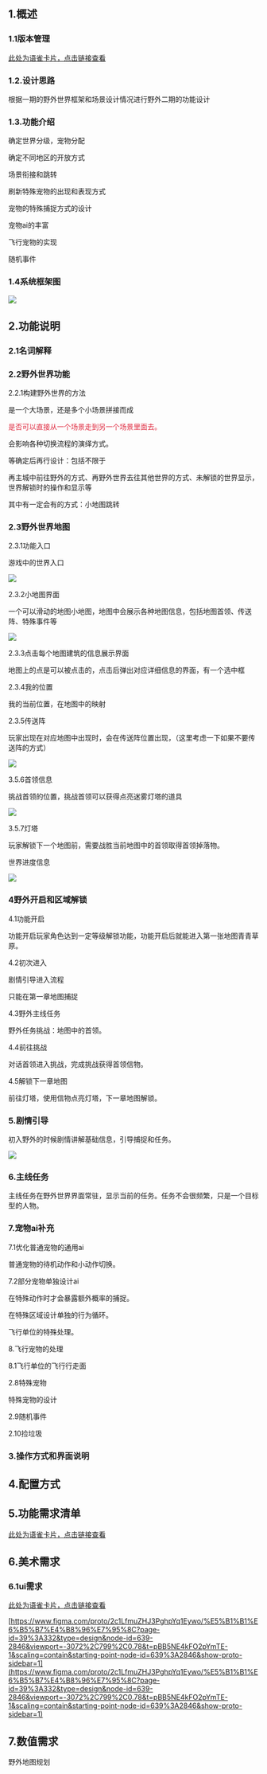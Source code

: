 ## 1.概述
### 1.1版本管理
[此处为语雀卡片，点击链接查看](https://www.yuque.com/cod5mf/iwqppn/gq1gv3tihofwa6wf#auzW2)

### 1.2.设计思路
根据一期的野外世界框架和场景设计情况进行野外二期的功能设计



### 1.3.功能介绍
确定世界分级，宠物分配

确定不同地区的开放方式

场景衔接和跳转

刷新特殊宠物的出现和表现方式

宠物的特殊捕捉方式的设计

宠物ai的丰富

飞行宠物的实现

随机事件



### 1.4系统框架图
![](https://cdn.nlark.com/yuque/0/2024/png/43733765/1717739049136-ff5a875d-92b5-493f-85dd-a9300dc9f3e8.png)

## 2.功能说明
### 2.1名词解释


### 2.2野外世界功能
2.2.1构建野外世界的方法

是一个大场景，还是多个小场景拼接而成

<font style="color:#DF2A3F;">是否可以直接从一个场景走到另一个场景里面去。</font>

会影响各种切换流程的演绎方式。

等确定后再行设计：包括不限于

再主城中前往野外的方式、再野外世界去往其他世界的方式、未解锁的世界显示，世界解锁时的操作和显示等

其中有一定会有的方式：小地图跳转

<font style="color:#DF2A3F;"></font>

### 2.3野外世界地图
2.3.1功能入口

游戏中的世界入口

![](https://cdn.nlark.com/yuque/0/2024/png/43733765/1723628079202-a4ab6139-3dc0-4490-9807-89fdb0c59be3.png)

2.3.2小地图界面

一个可以滑动的地图小地图，地图中会展示各种地图信息，包括地图首领、传送阵、特殊事件等

![](https://cdn.nlark.com/yuque/0/2024/png/43733765/1724227237874-61a5f4c7-1aba-4e64-828a-50f8a94dc6ae.png)



2.3.3点击每个地图建筑的信息展示界面

地图上的点是可以被点击的，点击后弹出对应详细信息的界面，有一个选中框



2.3.4我的位置

我的当前位置，在地图中的映射





2.3.5传送阵

玩家出现在对应地图中出现时，会在传送阵位置出现，（这里考虑一下如果不要传送阵的方式）

![](https://cdn.nlark.com/yuque/0/2024/png/43733765/1724227933465-33ad7724-978b-4cf8-a08a-2e9f76f3dca6.png)



3.5.6首领信息

挑战首领的位置，挑战首领可以获得点亮迷雾灯塔的道具

![](https://cdn.nlark.com/yuque/0/2024/png/43733765/1724228023634-1b352898-898c-4a26-b39c-494ce44e8683.png)



3.5.7灯塔

玩家解锁下一个地图前，需要战胜当前地图中的首领取得首领掉落物。

世界进度信息

![](https://cdn.nlark.com/yuque/0/2024/png/43733765/1724228377813-208296f6-c29e-42ce-99d6-e5849f3b27a3.png)



### 4野外开启和区域解锁
4.1功能开启

功能开启玩家角色达到一定等级解锁功能，功能开启后就能进入第一张地图青青草原。



4.2初次进入

剧情引导进入流程

只能在第一章地图捕捉



4.3野外主线任务

野外任务挑战：地图中的首领。



4.4前往挑战

对话首领进入挑战，完成挑战获得首领信物。



4.5解锁下一章地图

前往灯塔，使用信物点亮灯塔，下一章地图解锁。





### 5.剧情引导
初入野外的时候剧情讲解基础信息，引导捕捉和任务。

![](https://cdn.nlark.com/yuque/0/2024/png/43733765/1715762563302-03bf4937-e3e1-4a7a-9703-028df80c081d.png)

### 6.主线任务
主线任务在野外世界界面常驻，显示当前的任务。任务不会很频繁，只是一个目标型的人物。





### 7.宠物ai补充
7.1优化普通宠物的通用ai

普通宠物的待机动作和小动作切换。

7.2部分宠物单独设计ai

在特殊动作时才会暴露额外概率的捕捉。

在特殊区域设计单独的行为循环。

飞行单位的特殊处理。



8.飞行宠物的处理

8.1飞行单位的飞行行走面







2.8特殊宠物

特殊宠物的设计



2.9随机事件



2.10捡垃圾







### 


### 3.操作方式和界面说明






## 4.配置方式








## 5.功能需求清单


[此处为语雀卡片，点击链接查看](https://www.yuque.com/cod5mf/iwqppn/gq1gv3tihofwa6wf#wYgoO)



## 6.美术需求
### 6.1ui需求


[此处为语雀卡片，点击链接查看](https://www.yuque.com/cod5mf/iwqppn/gq1gv3tihofwa6wf#HFufU)

[https://www.figma.com/proto/2c1LfmuZHJ3PghpYq1Eywo/%E5%B1%B1%E6%B5%B7%E4%B8%96%E7%95%8C?page-id=39%3A332&type=design&node-id=639-2846&viewport=-3072%2C799%2C0.78&t=pBB5NE4kFO2pYmTE-1&scaling=contain&starting-point-node-id=639%3A2846&show-proto-sidebar=1](https://www.figma.com/proto/2c1LfmuZHJ3PghpYq1Eywo/%E5%B1%B1%E6%B5%B7%E4%B8%96%E7%95%8C?page-id=39%3A332&type=design&node-id=639-2846&viewport=-3072%2C799%2C0.78&t=pBB5NE4kFO2pYmTE-1&scaling=contain&starting-point-node-id=639%3A2846&show-proto-sidebar=1)

## 7.数值需求
野外地图规划











